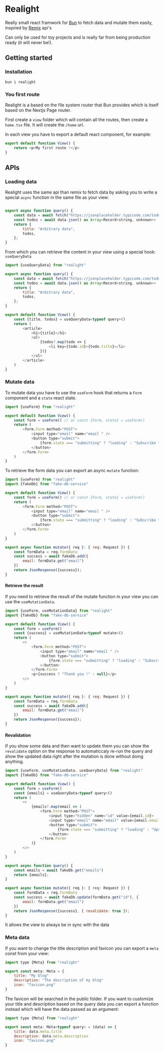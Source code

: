 # Realight

Really small react framwork for [Bun](https://bun.sh) to fetch data and mutate them easily, inspired by [Remix](https://remix.run) api's

Can only be used for toy projects and is really far from being production ready (it will never be!).

## Getting started

### Installation

`bun i realight`

### You first route

Realight is a based on the file system router that Bun provides which is itself based on the Nextjs Page router.

First create a `view` folder which will contain all the routes, then create a `home.tsx` file. It will create the `/home` url.
 
In each view you have to export a default react component, for example:
```javascript
export default function View() {
    return <p>My first route !</p>
}
```


## APIs

### Loading data

Realight uses the same api than remix to fetch data by asking you to write a special `async` function in the same file as your view:

```javascript

export async function query() {
    const data = await fetch("https://jsonplaceholder.typicode.com/todos")  
    const todos = await data.json() as Array<Record<string, unknown>>
    return {
        title: "Arbitrary data",
        todos,
    };
}
```

From which you can retrieve the content in your view using a special hook: `useQueryData`

```javascript
import {useQueryData} from "realight"

export async function query() {
    const data = await fetch("https://jsonplaceholder.typicode.com/todos")  
    const todos = await data.json() as Array<Record<string, unknown>>
    return {
        title: "Arbitrary data",
        todos,
    };
}

export default function View() {
    const {title, todos} = useQueryData<typeof query>()
    return (
        <article>
            <h1>{title}</h1>
            <ul>
                {todos?.map(todo => {
                    <li key={todo.id}>{todo.title}</li>
                })}
            </ul>
        </article>
    )
}
```

### Mutate data

To mutate data you have to use the `useForm` hook that returns a `Form` component and a `state` react state. 


```javascript
import {useForm} from "realight"

export default function View() {
    const form = useForm() // or const {Form, state} = useForm()
    return (
        <form.Form method="POST">
            <input type="email" name="email " />
            <button type="submit">
                {form.state === "submitting" ? "loading" : "Subscribe to the newsletter !"}
            </button>
        </form.Form>
    )
}
```

To retrieve the form data you can export an async `mutate` function:

```javascript
import {useForm} from "realight"
import {fakeDb} from "fake-db-service"

export default function View() {
    const form = useForm() // or const {Form, state} = useForm()
    return (
        <form.Form method="POST">
            <input type="email" name="email " />
            <button type="submit">
                {form.state === "submitting" ? "loading" : "Subscribe to the newsletter !"}
            </button>
        </form.Form>
    )
}

export async function mutate({ req }: { req: Request }) {
    const formData = req.formData
    const success = await fakeDb.add({
        email: formData.get("email")
    })
    return JsonResponse({success});
}
```

#### Retrieve the result

If you need to retrieve the result of the mutate function in your view you can use the `useMutationData`.


```javascript
import {useForm, useMutationData} from "realight"
import {fakeDb} from "fake-db-service"

export default function View() {
    const form = useForm()
    const {success} = useMutationData<typeof mutate>()
    return (
        <>
            <form.Form method="POST">
                <input type="email" name="email " />
                <button type="submit">
                    {form.state === "submitting" ? "loading" : "Subscribe to the newsletter !"}
                </button>
            </form.Form>
            <p>{success ? "Thank you !" : null}</p>
        </>
    )
}

export async function mutate({ req }: { req: Request }) {
    const formData = req.formData
    const success = await fakeDb.add({
        email: formData.get("email")
    })
    return JsonResponse({success});
}
```


#### Revalidation
If you show some data and then want to update them you can show the `revalidate` option on the response to automaticcaly re-run the query and show the updated data right after the mutation is done without doing anything.

```javascript
import {useForm, useMutationData, useQueryData} from "realight"
import {fakeDb} from "fake-db-service"

export default function View() {
    const form = useForm()
    const {emails} = useQueryData<typeof query>()
    return (
        <>
            {emails?.map(email => (
                <form.Form method="POST">
                    <input type="hidden" name="id" value={email.id}>
                    <input type="email" name="email" value={email.email} />
                    <button type="submit">
                        {form.state === "submitting" ? "loading" : "Update email"}
                    </button>
                </form.Form>
            )}
        </>
    )
}

export async function query() {
    const emails = await fakeDb.get("emails")
    return {emails};
}

export async function mutate({ req }: { req: Request }) {
    const formData = req.formData
    const success = await fakeDb.update(formData.get("id"), {
        email: formData.get("email")
    })
    return JsonResponse({success}, { revalidate: true });
}
```

It allows the view to always be in sync with the data

### Meta data

If you want to change the title description and favicon you can export a `meta` const from your view:

```javascript
import type {Meta} from "realight"

export const meta: Meta = {
    title: "My blog"
    description: "The description of my blog"
    icon: "favicon.png"
}
```
The favicon will be searched in the public folder. If you want to customize your title and description based on the query data you can export a function instead which will have the data passed as an argument:

```javascript
import type {Meta} from "realight"

export const meta: Meta<typeof query> = (data) => {
    title: data.meta.title
    description: data.meta.description
    icon: "favicon.png"
}
```
